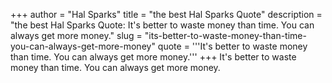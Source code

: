 +++
author = "Hal Sparks"
title = "the best Hal Sparks Quote"
description = "the best Hal Sparks Quote: It's better to waste money than time. You can always get more money."
slug = "its-better-to-waste-money-than-time-you-can-always-get-more-money"
quote = '''It's better to waste money than time. You can always get more money.'''
+++
It's better to waste money than time. You can always get more money.

